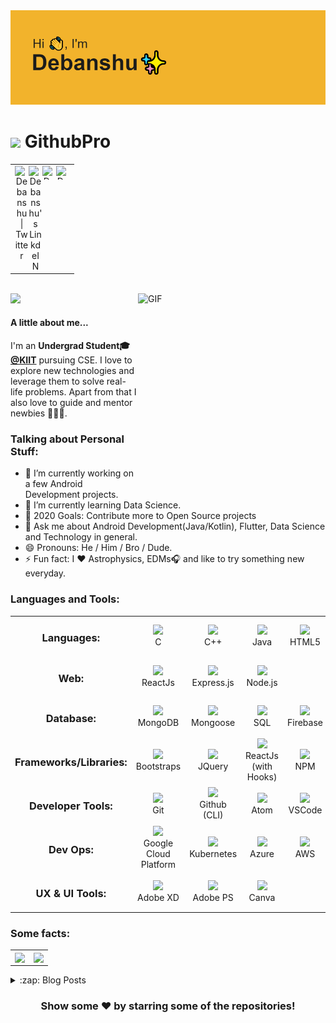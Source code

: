 <img src="https://github.com/Debanshu777/Debanshu777/blob/main/banner.png"/>




<h1><img src="https://raw.githubusercontent.com/mohitjaisal/ImageStore/d1849d41e64c071784e0f728e9a7b239d1d81d32/SvgStore/Tools-Icons/github.svg" width="2.5%"></img> GithubPro</h1>


<table>
    <tr>
    <td  align="center">
        <a href="https://twitter.com/DattaDebanshu">
        <img align="left" alt="Debanshu | Twitter" width="22px" src="https://cdn.jsdelivr.net/npm/simple-icons@v3/icons/twitter.svg" />
        </a>
        <a href="https://www.linkedin.com/in/debanshu-datta-483376169/">
        <img align="left" alt="Debanshu's LinkdeIN" width="22px" src="https://cdn.jsdelivr.net/npm/simple-icons@v3/icons/linkedin.svg" />
        </a>
        <a href="https://www.instagram.com/debanshu.datta">
        <img align="left" alt="Debanshu's Instagram" width="22px" height="22px" src="https://cdn.jsdelivr.net/npm/simple-icons@v3/icons/instagram.svg" />
        </a>
        <a href="https://medium.com/@debanshudatta123">
        <img align="left" alt="Debanshu's Instagram" width="22px" height="22px" src="https://simpleicons.org/icons/medium.svg" />
        </a>
    </td>
    <tr>
</table>
<br>
<img src="https://komarev.com/ghpvc/?username=Debanshu777&style=flat-square"/>

<img align="right" alt="GIF" src="https://github.com/Debanshu777/Debanshu777/blob/main/giphy.gif" height=300 width=300/>

#### A little about me...  
I'm an **Undergrad Student🎓 [@KIIT](https://kiit.ac.in/)** pursuing CSE. I love to explore new technologies 
and leverage them to solve real-life problems. Apart from that I also love to guide and 
mentor newbies 👨🏻‍💻.



### Talking about Personal Stuff:

- 🔭 I’m currently working on a few Android Development projects.
- 🌱 I’m currently learning Data Science.
- 🥅 2020 Goals: Contribute more to Open Source projects
- 💬 Ask me about Android Development(Java/Kotlin), Flutter, Data Science and Technology in general.
- 😄 Pronouns: He / Him / Bro / Dude.
- ⚡ Fun fact: I ❤️ Astrophysics, EDMs🎧 and like to try something new everyday. 

### Languages and Tools:
<table  width="0">
    <tr width="5%">
        <td align="center" width="5%"><h3>Languages:</h3 ></td>
        <td align="center" width="5%"><img src="https://mohitjaisal.com/CV-SVG/languages/c.svg" width="50%"><br>C</img></td>
        <td align="center" width="5%"><img src="https://mohitjaisal.com/CV-SVG/languages/c-plus-plus.svg" width="50%"><br>C++</img></td>
        <td align="center" width="5%"><img src="https://mohitjaisal.com/CV-SVG/languages/java-brands.svg" width="50%"><br>Java</img></td>
        <td align="center" width="5%"><img src="https://mohitjaisal.com/CV-SVG/languages/html5-brands.svg" width="50%"><br>HTML5</img></td>
        <td align="center" width="5%"><img src="https://mohitjaisal.com/CV-SVG/languages/css3-alt-brands.svg" width="50%"><br>CSS3</img></td>
        <td align="center" width="5%"><img src="https://mohitjaisal.com/CV-SVG/languages/js-square-brands.svg" width="50%"><br>Javascript</img></td>
    </tr>
    <tr width="5%">
        <td align="center" width="5%"><h3>Web:</h3></td>
        <td align="center" width="5%"><img src="https://mohitjaisal.com/CV-SVG/WEB/react.svg" width="40%"><br> ReactJs</img></td>
        <td align="center" width="5%"><img src="https://mohitjaisal.com/CV-SVG/WEB/expressjs.svg" width="50%"><br>Express.js</img></td>
        <td align="center" width="5%"><img src="https://mohitjaisal.com/CV-SVG/WEB/node-brands.svg" width="50%"><br> Node.js</img></td>
    </tr>
    <tr width="5%">
        <td align="center" width="5%"><h3>Database:</h3></td>
        <td align="center" width="5%"><img src="https://mohitjaisal.com/CV-SVG/DATABASE/mongodb.svg" width="40%"><br>MongoDB</img></td>
        <td align="center" width="5%"><img src="https://mohitjaisal.com/CV-SVG/DATABASE/mongoose.svg" width="50%"><br>Mongoose</img></td>
        <td align="center" width="5%"><img src="https://mohitjaisal.com/CV-SVG/DATABASE/mysql.svg" width="50%"><br>SQL</img></td>
        <td align="center" width="5%"><img src="https://mohitjaisal.com/CV-SVG/DATABASE/firebase.svg" width="50%"><br>Firebase</img></td>
    </tr>
    <tr width="5%">
        <td align="center" width="5%"><h3>Frameworks/Libraries:</h3></td>
        <td align="center" width="5%"><img src="https://mohitjaisal.com/CV-SVG/FRAMEWORKS-LIBRARIES/bootstrap-brands.svg" width="40%"><br>Bootstraps</img></td>
        <td align="center" width="5%"><img src="https://mohitjaisal.com/CV-SVG/FRAMEWORKS-LIBRARIES/jquery.svg" width="50%"><br>JQuery</img></td>
        <td align="center" width="5%"><img src="https://mohitjaisal.com/CV-SVG/FRAMEWORKS-LIBRARIES/react.svg" width="50%"><br>ReactJs (with Hooks)</img></td>
        <td align="center" width="5%"><img src="https://mohitjaisal.com/CV-SVG/FRAMEWORKS-LIBRARIES/npm.svg" width="50%"><br>NPM</img></td>
    </tr >
    <tr width="5%">
        <td align="center" width="5%"><h3>Developer Tools:</h3></td>
        <td align="center" width="5%"><img src="https://mohitjaisal.com/CV-SVG/DEVELOPER-TOOLS/git.svg" width="40%"><br>Git</img></td>
        <td align="center" width="5%"><img src="https://mohitjaisal.com/CV-SVG/DEVELOPER-TOOLS/github.svg" width="50%"><br>Github (CLI)</img></td>
        <td align="center" width="5%"><img src="https://mohitjaisal.com/CV-SVG/DEVELOPER-TOOLS/atom.svg" width="50%"><br> Atom</img></td>
        <td align="center" width="5%"><img src="https://mohitjaisal.com/CV-SVG/DEVELOPER-TOOLS/visualstudio.svg" width="50%"><br>VSCode</img></td>
        <td align="center" width="5%"><img src="https://mohitjaisal.com/CV-SVG/DEVELOPER-TOOLS/postman.svg" width="50%"><br>Postman</img></td>
        <td align="center" width="5%"><img src="https://mohitjaisal.com/CV-SVG/DEVELOPER-TOOLS/seo.svg"><br>SEO</img></td>
    </tr>
    <tr width="5%">
        <td align="center" width="5%"><h3>Dev Ops:</h3></td>
        <td align="center" width="20%"><img src="https://mohitjaisal.com/CV-SVG/DEV-OPS/googlecloud.svg" width="20%"><br>Google Cloud Platform</img></td>
        <td align="center" width="20%"><img src="https://mohitjaisal.com/CV-SVG/DEV-OPS/kubernetes.svg" width="50%"><br> Kubernetes</img></td>
        <td align="center" width="20%"><img src="https://mohitjaisal.com/CV-SVG/DEV-OPS/microsoftazure.svg" width="50%"><br>Azure</img></td>
        <td align="center" width="20%"><img src="https://mohitjaisal.com/CV-SVG/DEV-OPS/amazonaws.svg" width="50%"><br>AWS</img></td>
        <td align="center" width="20%"><img src="https://mohitjaisal.com/CV-SVG/DEV-OPS/netlify.svg" width="50%"><br>Netlify</img></td>
        <td align="center" width="20%"><img src="https://mohitjaisal.com/CV-SVG/DEV-OPS/heroku.svg" width="50%"><br>Heroku</img></td>
    </tr>
    <tr width="5%">
        <td align="center" width="5%"><h3>UX & UI Tools:</h3></td>
        <td align="center" width="5%"><img src="https://mohitjaisal.com/CV-SVG/UX-UI-TOOLS/adobexd.svg" width="40%"><br>Adobe XD</img></td>
        <td align="center" width="5%"><img src="https://mohitjaisal.com/CV-SVG/UX-UI-TOOLS/adobephotoshop.svg" width="50%"><br>Adobe PS</img></td>
        <td align="center" width="5%"><img src="https://mohitjaisal.com/CV-SVG/UX-UI-TOOLS/canva.svg" width="50%"><br>Canva</img></td>
    </tr>
    
</table> 

### Some facts:
<table>
    <tr>
        <td rowspan=2>
            <img src="https://github-readme-stats.vercel.app/api/top-langs/?username=Debanshu777&theme=dark" align="center"/></td>
    </tr>
    <tr>
        <td><img src="https://github-readme-stats.vercel.app/api?username=Debanshu777&count_private=true&theme=dark&show_icons=true" align="center"/></td>
    </tr>
</table>

<details>
  <summary>:zap: Blog Posts</summary>
  
### Blog Posts:
<a href="https://medium.com/@debanshudatta123">
<img src="https://github-readme-medium.vercel.app/?username=debanshudatta123&limit=3"/>
</a>
</details>

<div align="center">

### Show some ❤️ by starring some of the repositories!

</div>
